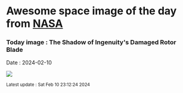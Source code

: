 
# Awesome space image of the day from [NASA](https://api.nasa.gov/)

### Today image : The Shadow of Ingenuity's Damaged Rotor Blade
Date : 2024-02-10

![](https://apod.nasa.gov/apod/image/2402/PIA26243-1024.jpg)

<small>Latest update : Sat Feb 10 23:12:24 2024</small>
        